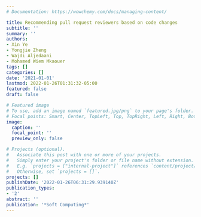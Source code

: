 ```yaml
---
# Documentation: https://wowchemy.com/docs/managing-content/

title: Recommending pull request reviewers based on code changes
subtitle: ''
summary: ''
authors:
- Xin Ye
- Yongjie Zheng
- Wajdi Aljedaani
- Mohamed Wiem Mkaouer
tags: []
categories: []
date: '2021-01-01'
lastmod: 2022-01-26T01:31:32-05:00
featured: false
draft: false

# Featured image
# To use, add an image named `featured.jpg/png` to your page's folder.
# Focal points: Smart, Center, TopLeft, Top, TopRight, Left, Right, BottomLeft, Bottom, BottomRight.
image:
  caption: ''
  focal_point: ''
  preview_only: false

# Projects (optional).
#   Associate this post with one or more of your projects.
#   Simply enter your project's folder or file name without extension.
#   E.g. `projects = ["internal-project"]` references `content/project/deep-learning/index.md`.
#   Otherwise, set `projects = []`.
projects: []
publishDate: '2022-01-26T06:31:29.939140Z'
publication_types:
- '2'
abstract: ''
publication: '*Soft Computing*'
---
```

